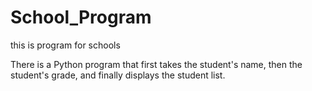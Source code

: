 # School_Program
 this is program for schools


There is a Python program that first takes the student's name, then the student's grade, and finally displays the student list.
